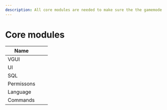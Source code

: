 ```yaml
---
description: All core modules are needed to make sure the the gamemode runs properly.
---
```


# Core modules

| Name       |   |   |
| ---------- | - | - |
| VGUI       |   |   |
| UI         |   |   |
| SQL        |   |   |
| Permissons |   |   |
| Language   |   |   |
| Commands   |   |   |
